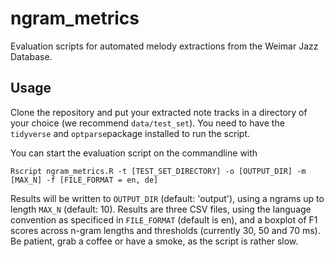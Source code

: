 # ngram_metrics
Evaluation scripts for automated melody extractions from the Weimar Jazz Database.

## Usage

Clone the repository and put your extracted note tracks in a directory of your choice (we recommend `data/test_set`). 
You need to have the `tidyverse` and `optparse`package installed to run the script. 

You can start the evaluation script on the commandline with 

``` console
Rscript ngram_metrics.R -t [TEST_SET_DIRECTORY] -o [OUTPUT_DIR] -m [MAX_N] -f [FILE_FORMAT = en, de]
```
Results will be written to `OUTPUT_DIR` (default: 'output'), using a ngrams up to length `MAX_N` (default: 10). Results are three CSV files, using the language convention as specificed in `FILE_FORMAT` (default is en), and a boxplot of F1 scores across n-gram lengths and thresholds (currently 30, 50 and 70 ms). Be patient, grab a coffee or have a smoke, as the script is rather slow.



